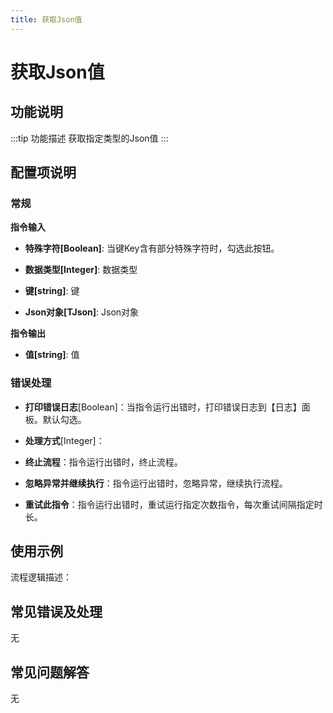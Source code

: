 ```yaml
---
title: 获取Json值
---
```


# 获取Json值

## 功能说明

:::tip 功能描述
获取指定类型的Json值
:::

## 配置项说明

### 常规

**指令输入**

- **特殊字符[Boolean]**: 当键Key含有部分特殊字符时，勾选此按钮。

- **数据类型[Integer]**: 数据类型

- **键[string]**: 键

- **Json对象[TJson]**: Json对象


**指令输出**

- **值[string]**: 值

### 错误处理

- **打印错误日志**[Boolean]：当指令运行出错时，打印错误日志到【日志】面板。默认勾选。

- **处理方式**[Integer]：

 - **终止流程**：指令运行出错时，终止流程。

 - **忽略异常并继续执行**：指令运行出错时，忽略异常，继续执行流程。

 - **重试此指令**：指令运行出错时，重试运行指定次数指令，每次重试间隔指定时长。

## 使用示例

流程逻辑描述：

## 常见错误及处理

无

## 常见问题解答

无

